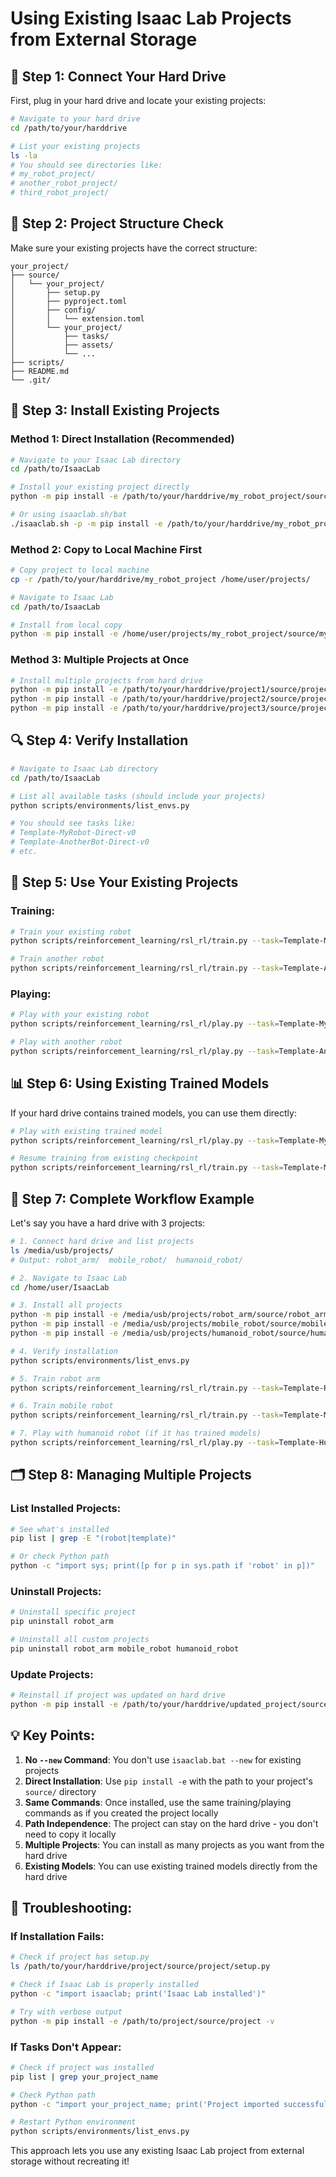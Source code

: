 
# Using Existing Isaac Lab Projects from External Storage

## 🔌 **Step 1: Connect Your Hard Drive**

First, plug in your hard drive and locate your existing projects:

```bash
# Navigate to your hard drive
cd /path/to/your/harddrive

# List your existing projects
ls -la
# You should see directories like:
# my_robot_project/
# another_robot_project/
# third_robot_project/
```

## 📁 **Step 2: Project Structure Check**

Make sure your existing projects have the correct structure:

```
your_project/
├── source/
│   └── your_project/
│       ├── setup.py
│       ├── pyproject.toml
│       ├── config/
│       │   └── extension.toml
│       └── your_project/
│           ├── tasks/
│           ├── assets/
│           └── ...
├── scripts/
├── README.md
└── .git/
```

## 🚀 **Step 3: Install Existing Projects**

### **Method 1: Direct Installation (Recommended)**

```bash
# Navigate to your Isaac Lab directory
cd /path/to/IsaacLab

# Install your existing project directly
python -m pip install -e /path/to/your/harddrive/my_robot_project/source/my_robot_project

# Or using isaaclab.sh/bat
./isaaclab.sh -p -m pip install -e /path/to/your/harddrive/my_robot_project/source/my_robot_project
```

### **Method 2: Copy to Local Machine First**

```bash
# Copy project to local machine
cp -r /path/to/your/harddrive/my_robot_project /home/user/projects/

# Navigate to Isaac Lab
cd /path/to/IsaacLab

# Install from local copy
python -m pip install -e /home/user/projects/my_robot_project/source/my_robot_project
```

### **Method 3: Multiple Projects at Once**

```bash
# Install multiple projects from hard drive
python -m pip install -e /path/to/your/harddrive/project1/source/project1
python -m pip install -e /path/to/your/harddrive/project2/source/project2
python -m pip install -e /path/to/your/harddrive/project3/source/project3
```

## 🔍 **Step 4: Verify Installation**

```bash
# Navigate to Isaac Lab directory
cd /path/to/IsaacLab

# List all available tasks (should include your projects)
python scripts/environments/list_envs.py

# You should see tasks like:
# Template-MyRobot-Direct-v0
# Template-AnotherBot-Direct-v0
# etc.
```

## 🎯 **Step 5: Use Your Existing Projects**

### **Training:**
```bash
# Train your existing robot
python scripts/reinforcement_learning/rsl_rl/train.py --task=Template-MyRobot-Direct-v0 --agent=rsl_rl_ppo_cfg

# Train another robot
python scripts/reinforcement_learning/rsl_rl/train.py --task=Template-AnotherBot-Direct-v0 --agent=rsl_rl_ppo_cfg
```

### **Playing:**
```bash
# Play with your existing robot
python scripts/reinforcement_learning/rsl_rl/play.py --task=Template-MyRobot-Direct-v0 --agent=rsl_rl_ppo_cfg

# Play with another robot
python scripts/reinforcement_learning/rsl_rl/play.py --task=Template-AnotherBot-Direct-v0 --agent=rsl_rl_ppo_cfg
```

## 📊 **Step 6: Using Existing Trained Models**

If your hard drive contains trained models, you can use them directly:

```bash
# Play with existing trained model
python scripts/reinforcement_learning/rsl_rl/play.py --task=Template-MyRobot-Direct-v0 --agent=rsl_rl_ppo_cfg --checkpoint=/path/to/your/harddrive/logs/rsl_rl/my_robot_task/2024-01-15_10-30-45/model_1500.pt

# Resume training from existing checkpoint
python scripts/reinforcement_learning/rsl_rl/train.py --task=Template-MyRobot-Direct-v0 --agent=rsl_rl_ppo_cfg --resume --load_run=2024-01-15_10-30-45 --load_checkpoint=1500
```

## 🔧 **Step 7: Complete Workflow Example**

Let's say you have a hard drive with 3 projects:

```bash
# 1. Connect hard drive and list projects
ls /media/usb/projects/
# Output: robot_arm/  mobile_robot/  humanoid_robot/

# 2. Navigate to Isaac Lab
cd /home/user/IsaacLab

# 3. Install all projects
python -m pip install -e /media/usb/projects/robot_arm/source/robot_arm
python -m pip install -e /media/usb/projects/mobile_robot/source/mobile_robot  
python -m pip install -e /media/usb/projects/humanoid_robot/source/humanoid_robot

# 4. Verify installation
python scripts/environments/list_envs.py

# 5. Train robot arm
python scripts/reinforcement_learning/rsl_rl/train.py --task=Template-Robot-Arm-Direct-v0 --agent=rsl_rl_ppo_cfg

# 6. Train mobile robot
python scripts/reinforcement_learning/rsl_rl/train.py --task=Template-Mobile-Robot-Direct-v0 --agent=rsl_rl_ppo_cfg

# 7. Play with humanoid robot (if it has trained models)
python scripts/reinforcement_learning/rsl_rl/play.py --task=Template-Humanoid-Robot-Direct-v0 --agent=rsl_rl_ppo_cfg --checkpoint=/media/usb/logs/rsl_rl/humanoid_task/model_1500.pt
```

## 🗂️ **Step 8: Managing Multiple Projects**

### **List Installed Projects:**
```bash
# See what's installed
pip list | grep -E "(robot|template)"

# Or check Python path
python -c "import sys; print([p for p in sys.path if 'robot' in p])"
```

### **Uninstall Projects:**
```bash
# Uninstall specific project
pip uninstall robot_arm

# Uninstall all custom projects
pip uninstall robot_arm mobile_robot humanoid_robot
```

### **Update Projects:**
```bash
# Reinstall if project was updated on hard drive
python -m pip install -e /path/to/your/harddrive/updated_project/source/updated_project --force-reinstall
```

## 💡 **Key Points:**

1. **No `--new` Command**: You don't use `isaaclab.bat --new` for existing projects
2. **Direct Installation**: Use `pip install -e` with the path to your project's `source/` directory
3. **Same Commands**: Once installed, use the same training/playing commands as if you created the project locally
4. **Path Independence**: The project can stay on the hard drive - you don't need to copy it locally
5. **Multiple Projects**: You can install as many projects as you want from the hard drive
6. **Existing Models**: You can use existing trained models directly from the hard drive

## 🚨 **Troubleshooting:**

### **If Installation Fails:**
```bash
# Check if project has setup.py
ls /path/to/your/harddrive/project/source/project/setup.py

# Check if Isaac Lab is properly installed
python -c "import isaaclab; print('Isaac Lab installed')"

# Try with verbose output
python -m pip install -e /path/to/project/source/project -v
```

### **If Tasks Don't Appear:**
```bash
# Check if project was installed
pip list | grep your_project_name

# Check Python path
python -c "import your_project_name; print('Project imported successfully')"

# Restart Python environment
python scripts/environments/list_envs.py
```

This approach lets you use any existing Isaac Lab project from external storage without recreating it!
